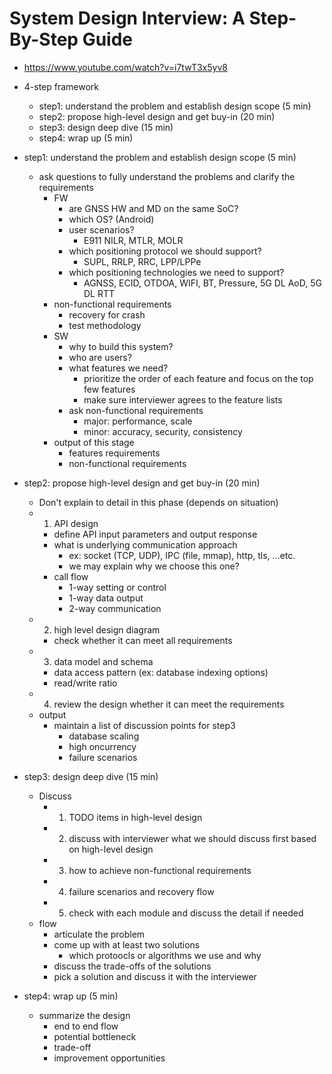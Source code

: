 # System Design Interview: A Step-By-Step Guide
- https://www.youtube.com/watch?v=i7twT3x5yv8

- 4-step framework
  - step1: understand the problem and establish design scope (5 min)
  - step2: propose high-level design and get buy-in (20 min)
  - step3: design deep dive (15 min)
  - step4: wrap up (5 min)


- step1: understand the problem and establish design scope (5 min)
  - ask questions to fully understand the problems and clarify the requirements
    - FW
      - are GNSS HW and MD on the same SoC?
      - which OS? (Android)
      - user scenarios?
        - E911 NILR, MTLR, MOLR
      - which positioning protocol we should support?
        - SUPL, RRLP, RRC, LPP/LPPe
      - which positioning technologies we need to support?
        - AGNSS, ECID, OTDOA, WIFI, BT, Pressure, 5G DL AoD, 5G DL RTT
     - non-functional requirements
        - recovery for crash
        - test methodology
    - SW
      - why to build this system?
      - who are users?
      - what features we need?
        - prioritize the order of each feature and focus on the top few features
        - make sure interviewer agrees to the feature lists
      - ask non-functional requirements
        - major: performance, scale
        - minor: accuracy, security, consistency
    - output of this stage
      - features requirements
      - non-functional requirements


- step2: propose high-level design and get buy-in (20 min)
  - Don't explain to detail in this phase (depends on situation)
  - 1. API design
    - define API input parameters and output response
    - what is underlying communication approach
      - ex: socket (TCP, UDP), IPC (file, mmap), http, tls, ...etc.
      - we may explain why we choose this one?
    - call flow
      - 1-way setting or control
      - 1-way data output
      - 2-way communication
  - 2. high level design diagram
    - check whether it can meet all requirements
  - 3. data model and schema
    - data access pattern (ex: database indexing options)
    - read/write ratio
  - 4. review the design whether it can meet the requirements
  - output
    - maintain a list of discussion points for step3
      - database scaling
      - high oncurrency
      - failure scenarios


- step3: design deep dive (15 min)
  - Discuss
    - 1. TODO items in high-level design
    - 2. discuss with interviewer what we should discuss first based on high-level design
    - 3. how to achieve non-functional requirements
    - 4. failure scenarios and recovery flow
    - 5. check with each module and discuss the detail if needed
  - flow
    - articulate the problem
    - come up with at least two solutions
      - which protoocls or algorithms we use and why
    - discuss the trade-offs of the solutions
    - pick a solution and discuss it with the interviewer

- step4: wrap up (5 min)
  - summarize the design
    - end to end flow
    - potential bottleneck
    - trade-off
    - improvement opportunities

